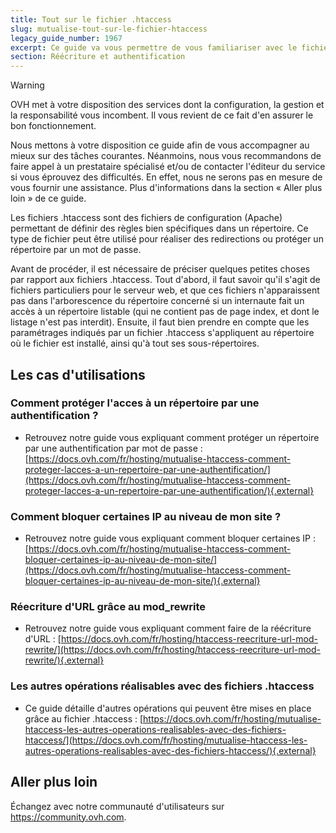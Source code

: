 ```yaml
---
title: Tout sur le fichier .htaccess
slug: mutualise-tout-sur-le-fichier-htaccess
legacy_guide_number: 1967
excerpt: Ce guide va vous permettre de vous familiariser avec le fichier .htaccess
section: Réécriture et authentification
---
```


> [!warning]
>
> OVH met à votre disposition des services dont la configuration, la gestion et la responsabilité vous incombent. Il vous revient de ce fait d'en assurer le bon fonctionnement.
> 
> Nous mettons à votre disposition ce guide afin de vous accompagner au mieux sur des tâches courantes. Néanmoins, nous vous recommandons de faire appel à un prestataire spécialisé et/ou de contacter l'éditeur du service si vous éprouvez des difficultés. En effet, nous ne serons pas en mesure de vous fournir une assistance. Plus d'informations dans la section « Aller plus loin » de ce guide.
> 

Les fichiers .htaccess sont des fichiers de configuration (Apache) permettant de définir des règles bien spécifiques dans un répertoire. Ce type de fichier peut être utilisé pour réaliser des redirections ou protéger un répertoire par un mot de passe.

Avant de procéder, il est nécessaire de préciser quelques petites choses par rapport aux fichiers .htaccess. Tout d'abord, il faut savoir qu'il s'agit de fichiers particuliers pour le serveur web, et que ces fichiers n'apparaissent pas dans l'arborescence du répertoire concerné si un internaute fait un accès à un répertoire listable (qui ne contient pas de page index, et dont le listage n'est pas interdit). Ensuite, il faut bien prendre en compte que les paramétrages indiqués par un fichier .htaccess s'appliquent au répertoire où le fichier est installé, ainsi qu'à tout ses sous-répertoires.


## Les cas d'utilisations

### Comment protéger l'acces à un répertoire par une authentification ?
- Retrouvez notre guide vous expliquant comment protéger un répertoire par une authentification par mot de passe : [https://docs.ovh.com/fr/hosting/mutualise-htaccess-comment-proteger-lacces-a-un-repertoire-par-une-authentification/](https://docs.ovh.com/fr/hosting/mutualise-htaccess-comment-proteger-lacces-a-un-repertoire-par-une-authentification/){.external}


### Comment bloquer certaines IP au niveau de mon site ?
- Retrouvez notre guide vous expliquant comment bloquer certaines IP : [https://docs.ovh.com/fr/hosting/mutualise-htaccess-comment-bloquer-certaines-ip-au-niveau-de-mon-site/](https://docs.ovh.com/fr/hosting/mutualise-htaccess-comment-bloquer-certaines-ip-au-niveau-de-mon-site/){.external}


### Réecriture d'URL grâce au mod_rewrite
- Retrouvez notre guide vous expliquant comment faire de la réécriture d'URL : [https://docs.ovh.com/fr/hosting/htaccess-reecriture-url-mod-rewrite/](https://docs.ovh.com/fr/hosting/htaccess-reecriture-url-mod-rewrite/){.external}


### Les autres opérations réalisables avec des fichiers .htaccess
- Ce guide détaille d'autres opérations qui peuvent être mises en place grâce au fichier .htaccess : [https://docs.ovh.com/fr/hosting/mutualise-htaccess-les-autres-operations-realisables-avec-des-fichiers-htaccess/](https://docs.ovh.com/fr/hosting/mutualise-htaccess-les-autres-operations-realisables-avec-des-fichiers-htaccess/){.external}

## Aller plus loin

Échangez avec notre communauté d'utilisateurs sur <https://community.ovh.com>.
